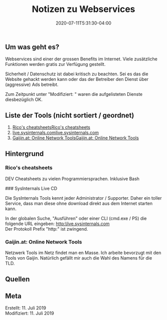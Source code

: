 ﻿---
title: "Notizen zu Webservices"
date: 2020-07-11T5:31:30-04:00
categories:
  - Internet
tags:
  - tool
  - 
---

## Um was geht es?

Webservices sind einer der grossen Benefits im Internet. Viele zusätzliche Funktionen werden gratis zur Verfügung gestellt.  

Sicherheit / Datenschutz ist dabei kritisch zu beachten. Sei es das die Website gehackt werden kann oder das der Betreiber den Dienst über (aggressive) Ads betreibt.  

Zum Zeitpunkt unter "Modifiziert: " waren die aufgelisteten Dienste diesbezüglich OK.

## Liste der Tools (nicht sortiert / geordnet)

1. <a href="#1">Rico's cheatsheets</a>[Rico's cheatsheets](https://devhints.io)  
2. <a href="#2">live.sysinternals.com</a>[live.sysinternals.com](https://live.sysinternals.com)  
3. <a href="#3">Gaijin.at: Online Network Tools</a>[Gaijin.at: Online Network Tools](https://www.gaijin.at/de/tools/)  

## Hintergrund 

<p id="1"></p>  

### Rico's cheatsheets  

DEV Cheatsheets zu vielen Programmiersprachen. Inklusive Bash  

<p id="2"></p>  
### SysInternals Live CD  

Die SysInternals Tools kennt jeder Administrator / Supporter. Daher ein toller Service, dass man diese ohne download direkt aus dem Internet starten kann.  

In der globalen Suche, "Ausführen" oder einer CLI (cmd.exe / PS) die folgende URL eingeben: [http:\\live.sysinternals.com](http:\\live.sysinternals.com)  
Der Protokoll Prefix "http:" ist zwingend.  

<p id="32"></p>  

### Gaijin.at: Online Network Tools  

Netzwerk Tools im Netz findet man en Masse. Ich arbeite bevorzugt mit den Tools von Gaijin. Natürlich gefällt mir auch die Wahl des Namens für die TLD.  

## Quellen  



## Meta

Erstellt:		11. Juli 2019  
Modifiziert:	11. Juli 2019
